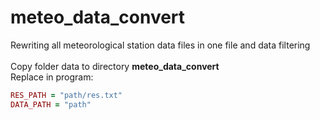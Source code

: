 # meteo_data_convert
Rewriting all meteorological station data files in one file and data filtering<br>
<br>
Copy folder data to directory **meteo_data_convert** <br>
Replace in program:
```ruby
RES_PATH = "path/res.txt"
DATA_PATH = "path"
```
